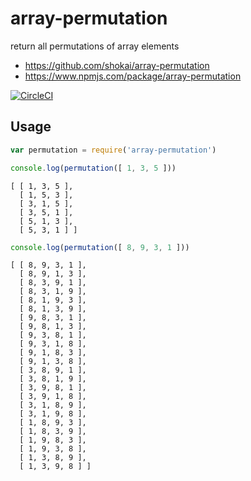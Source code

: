 # array-permutation

return all permutations of array elements

- https://github.com/shokai/array-permutation
- https://www.npmjs.com/package/array-permutation

[![CircleCI](https://circleci.com/gh/shokai/array-permutation.svg?style=svg)](https://circleci.com/gh/shokai/array-permutation)


## Usage

```js
var permutation = require('array-permutation')

console.log(permutation([ 1, 3, 5 ]))
```

```
[ [ 1, 3, 5 ],
  [ 1, 5, 3 ],
  [ 3, 1, 5 ],
  [ 3, 5, 1 ],
  [ 5, 1, 3 ],
  [ 5, 3, 1 ] ]
```


```js
console.log(permutation([ 8, 9, 3, 1 ]))
```

```
[ [ 8, 9, 3, 1 ],
  [ 8, 9, 1, 3 ],
  [ 8, 3, 9, 1 ],
  [ 8, 3, 1, 9 ],
  [ 8, 1, 9, 3 ],
  [ 8, 1, 3, 9 ],
  [ 9, 8, 3, 1 ],
  [ 9, 8, 1, 3 ],
  [ 9, 3, 8, 1 ],
  [ 9, 3, 1, 8 ],
  [ 9, 1, 8, 3 ],
  [ 9, 1, 3, 8 ],
  [ 3, 8, 9, 1 ],
  [ 3, 8, 1, 9 ],
  [ 3, 9, 8, 1 ],
  [ 3, 9, 1, 8 ],
  [ 3, 1, 8, 9 ],
  [ 3, 1, 9, 8 ],
  [ 1, 8, 9, 3 ],
  [ 1, 8, 3, 9 ],
  [ 1, 9, 8, 3 ],
  [ 1, 9, 3, 8 ],
  [ 1, 3, 8, 9 ],
  [ 1, 3, 9, 8 ] ]
```

